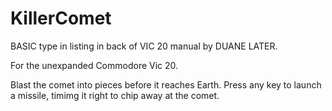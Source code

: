 # KillerComet
 BASIC type in listing in back of VIC 20 manual by DUANE LATER.

For the unexpanded Commodore Vic 20.

Blast the comet into pieces before it reaches Earth.  Press any key to launch a missile, timimg it right to chip away at the comet.
